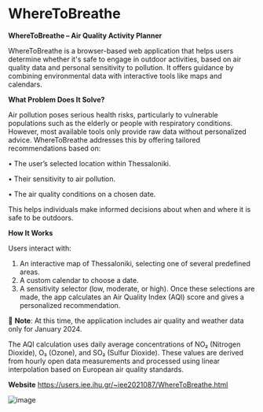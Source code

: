 # WhereToBreathe
**WhereToBreathe – Air Quality Activity Planner**

WhereToBreathe is a browser-based web application that helps users determine whether it's safe to engage in outdoor activities, based on air quality data and personal sensitivity to pollution. It offers guidance by combining environmental data with interactive tools like maps and calendars.


**What Problem Does It Solve?**

Air pollution poses serious health risks, particularly to vulnerable populations such as the elderly or people with respiratory conditions. However, most available tools only provide raw data without personalized advice. WhereToBreathe addresses this by offering tailored recommendations based on:

  • The user’s selected location within Thessaloniki.
  
  • Their sensitivity to air pollution.
  
  • The air quality conditions on a chosen date.
  
This helps individuals make informed decisions about when and where it is safe to be outdoors.


**How It Works**

Users interact with:
  1. An interactive map of Thessaloniki, selecting one of several predefined areas.
  2. A custom calendar to choose a date.
  3. A sensitivity selector (low, moderate, or high).
Once these selections are made, the app calculates an Air Quality Index (AQI) score and gives a personalized recommendation.



📌 **Note**: At this time, the application includes air quality and weather data only for January 2024.

The AQI calculation uses daily average concentrations of NO₂ (Nitrogen Dioxide), O₃ (Ozone), and SO₂ (Sulfur Dioxide). These values are derived from hourly open data measurements and processed using linear interpolation based on European air quality standards.

**Website**
https://users.iee.ihu.gr/~iee2021087/WhereToBreathe.html

![image](https://github.com/user-attachments/assets/62b0b1e3-0a85-424a-8da8-03dfd574ee08)

